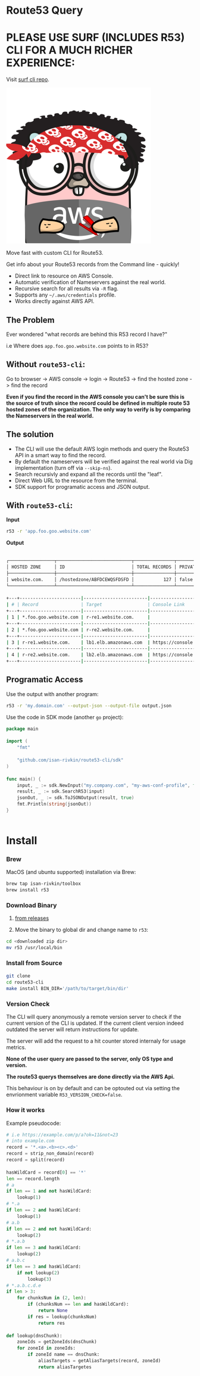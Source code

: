 # Route53 Query 

# PLEASE USE SURF (INCLUDES R53) CLI FOR A MUCH RICHER EXPERIENCE: 

Visit [surf cli repo](https://github.com/Isan-Rivkin/surf). 


![image info](./docs/logo-s.png)

Move fast with custom CLI for Route53. 

Get info about your Route53 records from the Command line - quickly!

* Direct link to resource on AWS Console.
* Automatic verification of Nameservers against the real world.
* Recursive search for all results via `-R` flag.
* Supports any `~/.aws/credentials` profile.
* Works directly against AWS API.


## The Problem

Ever wondered "what records are behind this R53 record I have?" 

i.e  Where does `app.foo.goo.website.com` points to in R53?  

## Without `route53-cli`: 

Go to browser -> AWS console -> login -> Route53 -> find the hosted zone -> find the record 

**Even if you find the record in the AWS console you can't be sure this is the source of truth since the record could be defined in multiple route 53 hosted zones of the organization. The only way to verify is by comparing the Nameservers in the real world.**

## The solution 

- The CLI will use the default AWS login methods and query the Route53 API in a smart way to find the record. 
- By default the nameservers will be verified against the real world via Dig implementation (turn off via `--skip-ns`).
- Search recursivly and expand all the records until the "leaf".
- Direct Web URL to the resource from the terminal.
- SDK support for programatic access and JSON output.

## With `route53-cli`:

**Input**

```bash
r53 -r 'app.foo.goo.website.com'
``` 

**Output**

```bash

┌─────────────────┬────────────────────────────┬───────────────┬─────────┐
│ HOSTED ZONE     │ ID                         │ TOTAL RECORDS │ PRIVATE │
├─────────────────┼────────────────────────────┼───────────────┼─────────┤
│ website.com.    │ /hostedzone/ABFDCEWQSFDSFD │           127 │ false   │
└─────────────────┴────────────────────────────┴───────────────┴─────────┘

+---+-----------------------|------------------------|--------------------------------------|---------+
| # | Record                | Target                 | Console Link                         | TYPE    |
+---+-----------------------|------------------------|--------------------------------------|---------+
| 1 | *.foo.goo.website.com | r-re1.website.com.     |                                      | A       |
+---+-----------------------|------------------------|--------------------------------------|---------+
| 2 | *.foo.goo.website.com | r-re2.website.com.     |                                      | A       |
+---+-----------------------|------------------------|--------------------------------------|---------+
| 3 | r-re1.website.com.    | lb1.elb.amazonaws.com  | https://console.aws.amazon.com/alb-1 | A       |
+---+-----------------------|------------------------|--------------------------------------|---------+
| 4 | r-re2.website.com.    | lb2.elb.amazonaws.com  | https://console.aws.amazon.com/alb-2 | A       |
+---+-----------------------|------------------------|------------------------------------------------+

```

## Programatic Access 

Use the output with another program:

```bash
r53 -r 'my.domain.com' --output-json --output-file output.json
```

Use the code in SDK mode (another `go` project): 

```go
package main

import (
	"fmt"

	"github.com/isan-rivkin/route53-cli/sdk"
)

func main() {
	input, _ := sdk.NewInput("my.company.com", "my-aws-conf-profile", false, false, false, true, 3)
	result, _ := sdk.SearchR53(input)
	jsonOut, _ := sdk.ToJSONOutput(result, true)
	fmt.Println(string(jsonOut))
}
 
```

# Install 

### Brew 

MacOS (and ubuntu supported) installation via Brew:

```bash
brew tap isan-rivkin/toolbox
brew install r53
```

### Download Binary

1. [from releases](https://github.com/Isan-Rivkin/route53-cli/releases)

2. Move the binary to global dir and change name to `r53`:

```bash
cd <downloaded zip dir>
mv r53 /usr/local/bin
```

### Install from Source

```bash
git clone 
cd route53-cli
make install BIN_DIR='/path/to/target/bin/dir'
```

### Version Check 

The CLI will query anonymously a remote version server to check if the current version of the CLI is updated.
If the current client version indeed outdated the server will return instructions for update. 

The server will add the request to a hit counter stored internaly for usage metrics. 

**None of the user query are passed to the server, only OS type and version.**

**The route53 querys themselves are done directly via the AWS Api.**

This behaviour is on by default and can be optouted out via setting the envrionment variable `R53_VERSION_CHECK=false`. 

### How it works 

Example pseudocode: 

```python
# i.e https://example.com/p/a?ok=11&not=23
# into example.com 
record = '*.<a>.<b><c>.<d>'
record = strip_non_domain(record)
record = split(record)
 
hasWildCard = record[0] == '*'
len == record.length
# a 
if len == 1 and not hasWildCard: 
    lookup(1)
# *.a
if len == 2 and hasWildCard:  
    lookup(1)
# a.b
if len == 2 and not hasWildCard:  
    lookup(2)
# *.a.b
if len == 3 and hasWildCard: 
    lookup(2)
# a.b.c
if len == 3 and hasWildCard: 
    if not lookup(2)
        lookup(3)
# *.a.b.c.d.e
if len > 3:
    for chunksNum in (2, len):
        if (chunksNum == len and hasWildCard):
            return None
        if res = lookup(chunksNum)
            return res 

def lookup(dnsChunk):
    zoneIds = getZoneIds(dnsChunk)
    for zoneId in zoneIds:
        if zoneId name == dnsChunk: 
            aliasTargets = getAliasTargets(record, zoneId)
            return aliasTargetes
```
